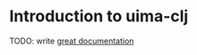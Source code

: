 # Introduction to uima-clj

TODO: write [great documentation](http://jacobian.org/writing/what-to-write/)
